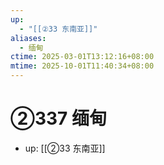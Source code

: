 ```yaml
---
up:
  - "[[②33 东南亚]]"
aliases:
  - 缅甸
ctime: 2025-03-01T13:12:16+08:00
mtime: 2025-10-01T11:40:34+08:00
---
```


# ②337 缅甸

- up: [[②33 东南亚]]
